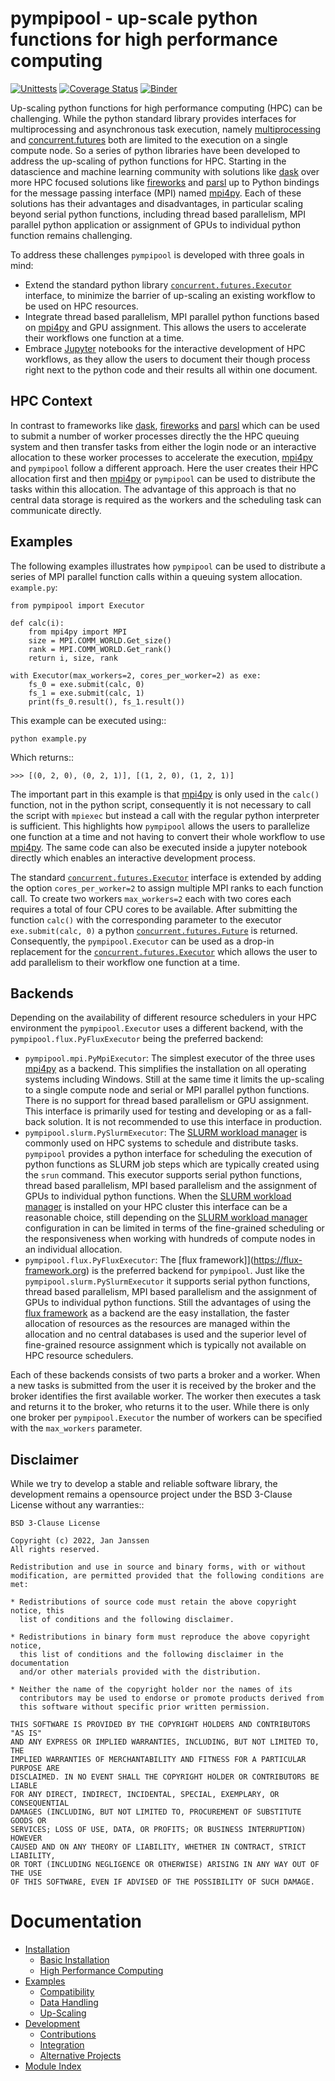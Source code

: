 # pympipool - up-scale python functions for high performance computing
[![Unittests](https://github.com/pyiron/pympipool/actions/workflows/unittest-openmpi.yml/badge.svg)](https://github.com/pyiron/pympipool/actions/workflows/unittest-openmpi.yml)
[![Coverage Status](https://coveralls.io/repos/github/pyiron/pympipool/badge.svg?branch=main)](https://coveralls.io/github/pyiron/pympipool?branch=main)
[![Binder](https://mybinder.org/badge_logo.svg)](https://mybinder.org/v2/gh/pyiron/pympipool/HEAD?labpath=notebooks%2Fexamples.ipynb)

Up-scaling python functions for high performance computing (HPC) can be challenging. While the python standard library
provides interfaces for multiprocessing and asynchronous task execution, namely
[multiprocessing](https://docs.python.org/3/library/multiprocessing.html) and
[concurrent.futures](https://docs.python.org/3/library/concurrent.futures.html#module-concurrent.futures) both are
limited to the execution on a single compute node. So a series of python libraries have been developed to address the
up-scaling of python functions for HPC. Starting in the datascience and machine learning community with solutions
like [dask](https://www.dask.org) over more HPC focused solutions like
[fireworks](https://materialsproject.github.io/fireworks/) and [parsl](http://parsl-project.org) up to Python
bindings for the message passing interface (MPI) named [mpi4py](https://mpi4py.readthedocs.io). Each of these
solutions has their advantages and disadvantages, in particular scaling beyond serial python functions, including thread
based parallelism, MPI parallel python application or assignment of GPUs to individual python function remains
challenging.

To address these challenges `pympipool` is developed with three goals in mind:

* Extend the standard python library [`concurrent.futures.Executor`](https://docs.python.org/3/library/concurrent.futures.html#module-concurrent.futures) 
  interface, to minimize the barrier of up-scaling an existing workflow to be used on HPC resources.
* Integrate thread based parallelism, MPI parallel python functions based on [mpi4py](https://mpi4py.readthedocs.io) and 
  GPU assignment. This allows the users to accelerate their workflows one function at a time.
* Embrace [Jupyter](https://jupyter.org) notebooks for the interactive development of HPC workflows, as they allow the 
  users to document their though process right next to the python code and their results all within one document.

## HPC Context
In contrast to frameworks like [dask](https://www.dask.org), [fireworks](https://materialsproject.github.io/fireworks/)
and [parsl](http://parsl-project.org) which can be used to submit a number of worker processes directly the the HPC
queuing system and then transfer tasks from either the login node or an interactive allocation to these worker processes
to accelerate the execution, [mpi4py](https://mpi4py.readthedocs.io) and `pympipool` follow a different
approach. Here the user creates their HPC allocation first and then [mpi4py](https://mpi4py.readthedocs.io) or
`pympipool` can be used to distribute the tasks within this allocation. The advantage of this approach is that
no central data storage is required as the workers and the scheduling task can communicate directly.

## Examples
The following examples illustrates how `pympipool` can be used to distribute a series of MPI parallel function calls 
within a queuing system allocation. `example.py`:
```
from pympipool import Executor

def calc(i):
    from mpi4py import MPI
    size = MPI.COMM_WORLD.Get_size()
    rank = MPI.COMM_WORLD.Get_rank()
    return i, size, rank

with Executor(max_workers=2, cores_per_worker=2) as exe:
    fs_0 = exe.submit(calc, 0)
    fs_1 = exe.submit(calc, 1)
    print(fs_0.result(), fs_1.result())
```
This example can be executed using::
```
python example.py
```
Which returns::
```
>>> [(0, 2, 0), (0, 2, 1)], [(1, 2, 0), (1, 2, 1)]
```
The important part in this example is that [mpi4py](https://mpi4py.readthedocs.io) is only used in the `calc()`
function, not in the python script, consequently it is not necessary to call the script with `mpiexec` but instead
a call with the regular python interpreter is sufficient. This highlights how `pympipool` allows the users to
parallelize one function at a time and not having to convert their whole workflow to use [mpi4py](https://mpi4py.readthedocs.io).
The same code can also be executed inside a jupyter notebook directly which enables an interactive development process.

The standard [`concurrent.futures.Executor`](https://docs.python.org/3/library/concurrent.futures.html#module-concurrent.futures)
interface is extended by adding the option `cores_per_worker=2` to assign multiple MPI ranks to each function call.
To create two workers `max_workers=2` each with two cores each requires a total of four CPU cores to be available.
After submitting the function `calc()` with the corresponding parameter to the executor `exe.submit(calc, 0)`
a python [`concurrent.futures.Future`](https://docs.python.org/3/library/concurrent.futures.html#future-objects) is
returned. Consequently, the `pympipool.Executor` can be used as a drop-in replacement for the
[`concurrent.futures.Executor`](https://docs.python.org/3/library/concurrent.futures.html#module-concurrent.futures)
which allows the user to add parallelism to their workflow one function at a time.

## Backends
Depending on the availability of different resource schedulers in your HPC environment the `pympipool.Executor`
uses a different backend, with the `pympipool.flux.PyFluxExecutor` being the preferred backend:

* `pympipool.mpi.PyMpiExecutor`: The simplest executor of the three uses [mpi4py](https://mpi4py.readthedocs.io) as a 
  backend. This simplifies the installation on all operating systems including Windows. Still at the same time it limits 
  the up-scaling to a single compute node and serial or MPI parallel python functions. There is no support for thread 
  based parallelism or GPU assignment. This interface is primarily used for testing and developing or as a fall-back 
  solution. It is not recommended to use this interface in production.
* `pympipool.slurm.PySlurmExecutor`: The [SLURM workload manager](https://www.schedmd.com) is commonly used on HPC 
  systems to schedule and distribute tasks. `pympipool` provides a python interface for scheduling the execution of 
  python functions as SLURM job steps which are typically created using the `srun` command. This executor supports 
  serial python functions, thread based parallelism, MPI based parallelism and the assignment of GPUs to individual 
  python functions. When the [SLURM workload manager](https://www.schedmd.com) is installed on your HPC cluster this 
  interface can be a reasonable choice, still depending on the [SLURM workload manager](https://www.schedmd.com) 
  configuration in can be limited in terms of the fine-grained scheduling or the responsiveness when working with 
  hundreds of compute nodes in an individual allocation.
* `pympipool.flux.PyFluxExecutor`: The [flux framework]](https://flux-framework.org) is the preferred backend for 
  `pympipool`. Just like the `pympipool.slurm.PySlurmExecutor` it supports serial python functions, thread based 
  parallelism, MPI based parallelism and the assignment of GPUs to individual python functions. Still the advantages of 
  using the [flux framework](https://flux-framework.org) as a backend are the easy installation, the faster allocation 
  of resources as the resources are managed within the allocation and no central databases is used and the superior 
  level of fine-grained resource assignment which is typically not available on HPC resource schedulers.

Each of these backends consists of two parts a broker and a worker. When a new tasks is submitted from the user it is
received by the broker and the broker identifies the first available worker. The worker then executes a task and returns
it to the broker, who returns it to the user. While there is only one broker per `pympipool.Executor` the number
of workers can be specified with the `max_workers` parameter.

## Disclaimer
While we try to develop a stable and reliable software library, the development remains a opensource project under the
BSD 3-Clause License without any warranties::
```
BSD 3-Clause License

Copyright (c) 2022, Jan Janssen
All rights reserved.

Redistribution and use in source and binary forms, with or without
modification, are permitted provided that the following conditions are met:

* Redistributions of source code must retain the above copyright notice, this
  list of conditions and the following disclaimer.

* Redistributions in binary form must reproduce the above copyright notice,
  this list of conditions and the following disclaimer in the documentation
  and/or other materials provided with the distribution.

* Neither the name of the copyright holder nor the names of its
  contributors may be used to endorse or promote products derived from
  this software without specific prior written permission.

THIS SOFTWARE IS PROVIDED BY THE COPYRIGHT HOLDERS AND CONTRIBUTORS "AS IS"
AND ANY EXPRESS OR IMPLIED WARRANTIES, INCLUDING, BUT NOT LIMITED TO, THE
IMPLIED WARRANTIES OF MERCHANTABILITY AND FITNESS FOR A PARTICULAR PURPOSE ARE
DISCLAIMED. IN NO EVENT SHALL THE COPYRIGHT HOLDER OR CONTRIBUTORS BE LIABLE
FOR ANY DIRECT, INDIRECT, INCIDENTAL, SPECIAL, EXEMPLARY, OR CONSEQUENTIAL
DAMAGES (INCLUDING, BUT NOT LIMITED TO, PROCUREMENT OF SUBSTITUTE GOODS OR
SERVICES; LOSS OF USE, DATA, OR PROFITS; OR BUSINESS INTERRUPTION) HOWEVER
CAUSED AND ON ANY THEORY OF LIABILITY, WHETHER IN CONTRACT, STRICT LIABILITY,
OR TORT (INCLUDING NEGLIGENCE OR OTHERWISE) ARISING IN ANY WAY OUT OF THE USE
OF THIS SOFTWARE, EVEN IF ADVISED OF THE POSSIBILITY OF SUCH DAMAGE.
```

# Documentation
* [Installation](https://pympipool.readthedocs.io/en/latest/installation.html)
  * [Basic Installation](https://pympipool.readthedocs.io/en/latest/installation.html#basic-installation)
  * [High Performance Computing](https://pympipool.readthedocs.io/en/latest/installation.html#high-performance-computing)
* [Examples](https://pympipool.readthedocs.io/en/latest/examples.html)
  * [Compatibility](https://pympipool.readthedocs.io/en/latest/examples.html#compatibility)
  * [Data Handling](https://pympipool.readthedocs.io/en/latest/examples.html#data-handling)
  * [Up-Scaling](https://pympipool.readthedocs.io/en/latest/examples.html#up-scaling)
* [Development](https://pympipool.readthedocs.io/en/latest/development.html)
  * [Contributions](https://pympipool.readthedocs.io/en/latest/development.html#contributions)
  * [Integration](https://pympipool.readthedocs.io/en/latest/development.html#integration)
  * [Alternative Projects](https://pympipool.readthedocs.io/en/latest/development.html#alternative-projects)
* [Module Index](https://pympipool.readthedocs.io/en/latest/py-modindex.html)